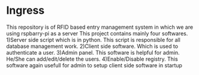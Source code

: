 # Ingress
This repository is of RFID based entry management system in which we are using rspbarry-pi as a server
This project contains mainly four softwares.
1)Server side script which is in python. This script is responsible for all database management work.
2)Client side software. Which is used to authenticate a user.
3)Admin panel. This software is helpful for admin. He/She can add/edit/delete the users.
4)Enable/Disable registry. This software again usefull for admin to setup client side software in startup
